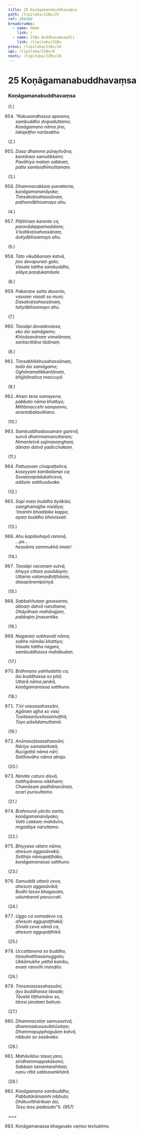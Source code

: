```yaml
---
title: 25 Koṇāgamanabuddhavaṃsa
path: /tipitaka/21Bu/25
ref: 266360
breadcrumbs:
  - name: Home
    link: /
  - name: 21Bu Buddhavaṃsapāḷi
    link: /tipitaka/21Bu
prevL: /tipitaka/21Bu/24
upL: /tipitaka/21Bu/0
nextL: /tipitaka/21Bu/26
---
```


# 25 Koṇāgamanabuddhavaṃsa

### Koṇāgamanabuddhavaṃsa

(1.)

954. _“Kakusandhassa aparena,_  
_sambuddho dvipaduttamo;_  
_Koṇāgamano nāma jino,_  
_lokajeṭṭho narāsabho._  


(2.)

955. _Dasa dhamme pūrayitvāna,_  
_kantāraṃ samatikkami;_  
_Pavāhiya malaṃ sabbaṃ,_  
_patto sambodhimuttamaṃ._  


(3.)

956. _Dhammacakkaṃ pavattente,_  
_koṇāgamananāyake;_  
_Tiṃsakoṭisahassānaṃ,_  
_paṭhamābhisamayo ahu._  


(4.)

957. _Pāṭihīraṃ karonte ca,_  
_paravādappamaddane;_  
_Vīsatikoṭisahassānaṃ,_  
_dutiyābhisamayo ahu._  


(5.)

958. _Tato vikubbanaṃ katvā,_  
_jino devapuraṃ gato;_  
_Vasate tattha sambuddho,_  
_silāya paṇḍukambale._  


(6.)

959. _Pakaraṇe satta desento,_  
_vassaṃ vasati so muni;_  
_Dasakoṭisahassānaṃ,_  
_tatiyābhisamayo ahu._  


(7.)

960. _Tassāpi devadevassa,_  
_eko āsi samāgamo;_  
_Khīṇāsavānaṃ vimalānaṃ,_  
_santacittāna tādinaṃ._  


(8.)

961. _Tiṃsabhikkhusahassānaṃ,_  
_tadā āsi samāgamo;_  
_Oghānamatikkantānaṃ,_  
_bhijjitānañca maccuyā._  


(9.)

962. _Ahaṃ tena samayena,_  
_pabbato nāma khattiyo;_  
_Mittāmaccehi sampanno,_  
_anantabalavāhano._  


(10.)

963. _Sambuddhadassanaṃ gantvā,_  
_sutvā dhammamanuttaraṃ;_  
_Nimantetvā sajinasaṃghaṃ,_  
_dānaṃ datvā yadicchakaṃ._  


(11.)

964. _Pattuṇṇaṃ cīnapaṭṭañca,_  
_koseyyaṃ kambalampi ca;_  
_Sovaṇṇapādukañceva,_  
_adāsiṃ satthusāvake._  


(12.)

965. _Sopi maṃ buddho byākāsi,_  
_saṃghamajjhe nisīdiya;_  
_‘Imamhi bhaddake kappe,_  
_ayaṃ buddho bhavissati._  


(13.)

966. _Ahu kapilavhayā rammā,_  
_…pe…_  
_hessāma sammukhā imaṃ’._  


(14.)

967. _Tassāpi vacanaṃ sutvā,_  
_bhiyyo cittaṃ pasādayiṃ;_  
_Uttariṃ vatamadhiṭṭhāsiṃ,_  
_dasapāramipūriyā._  


(15.)

968. _Sabbaññutaṃ gavesanto,_  
_dānaṃ datvā naruttame;_  
_Ohāyāhaṃ mahārajjaṃ,_  
_pabbajiṃ jinasantike._  


(16.)

969. _Nagaraṃ sobhavatī nāma,_  
_sobho nāmāsi khattiyo;_  
_Vasate tattha nagare,_  
_sambuddhassa mahākulaṃ._  


(17.)

970. _Brāhmaṇo yaññadatto ca,_  
_āsi buddhassa so pitā;_  
_Uttarā nāma janikā,_  
_koṇāgamanassa satthuno._  


(18.)

971. _Tīṇi vassasahassāni,_  
_Agāraṃ ajjha so vasi;_  
_Tusitasantusitasantuṭṭhā,_  
_Tayo pāsādamuttamā._  


(19.)

972. _Anūnasoḷasasahassāni,_  
_Nāriyo samalaṅkatā;_  
_Rucigattā nāma nārī,_  
_Satthavāho nāma atrajo._  


(20.)

973. _Nimitte caturo disvā,_  
_hatthiyānena nikkhami;_  
_Chamāsaṃ padhānacāraṃ,_  
_acarī purisuttamo._  


(21.)

974. _Brahmunā yācito santo,_  
_koṇāgamananāyako;_  
_Vatti cakkaṃ mahāvīro,_  
_migadāye naruttamo._  


(22.)

975. _Bhiyyaso uttaro nāma,_  
_ahesuṃ aggasāvakā;_  
_Sotthijo nāmupaṭṭhāko,_  
_koṇāgamanassa satthuno._  


(23.)

976. _Samuddā uttarā ceva,_  
_ahesuṃ aggasāvikā;_  
_Bodhi tassa bhagavato,_  
_udumbaroti pavuccati._  


(24.)

977. _Uggo ca somadevo ca,_  
_ahesuṃ aggupaṭṭhakā;_  
_Sīvalā ceva sāmā ca,_  
_ahesuṃ aggupaṭṭhikā._  


(25.)

978. _Uccattanena so buddho,_  
_tiṃsahatthasamuggato;_  
_Ukkāmukhe yathā kambu,_  
_evaṃ raṃsīhi maṇḍito._  


(26.)

979. _Tiṃsavassasahassāni,_  
_āyu buddhassa tāvade;_  
_Tāvatā tiṭṭhamāno so,_  
_tāresi janataṃ bahuṃ._  


(27.)

980. _Dhammacetiṃ samussetvā,_  
_dhammadussavibhūsitaṃ;_  
_Dhammapupphaguḷaṃ katvā,_  
_nibbuto so sasāvako._  


(28.)

981. _Mahāvilāso tassa jano,_  
_siridhammappakāsano;_  
_Sabbaṃ tamantarahitaṃ,_  
_nanu rittā sabbasaṅkhārā._  


(29.)

982. _Koṇāgamano sambuddho,_  
_Pabbatārāmamhi nibbuto;_  
_Dhātuvitthārikaṃ āsi,_  
_Tesu tesu padesato”ti. (957)_  


===

983. Koṇāgamanassa bhagavato vaṃso tevīsatimo.




